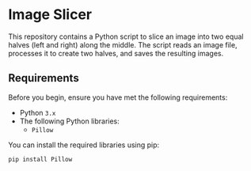 # Image Slicer

This repository contains a Python script to slice an image into two equal halves (left and right) along the middle. The script reads an image file, processes it to create two halves, and saves the resulting images.

## Requirements

Before you begin, ensure you have met the following requirements:

- Python `3.x`
- The following Python libraries:
  - `Pillow`

You can install the required libraries using pip:

```sh
pip install Pillow
